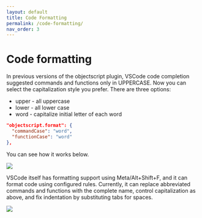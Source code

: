 ```yaml
---
layout: default
title: Code Formatting
permalink: /code-formatting/
nav_order: 3
---
```

# Code formatting

In previous versions of the objectscript plugin, VSCode code completion suggested commands and functions only in UPPERCASE. Now you can select the capitalization style you prefer. There are three options:
* upper - all uppercase
* lower - all lower case
* word - capitalize initial letter of each word

```json
"objectscript.format": {
  "commandCase": "word",
  "functionCase": "word"
},
```

You can see how it works below.

![](https://community.intersystems.com/sites/default/files/inline/images/images/ezgif_com-optimize.gif)

VSCode itself has formatting support using Meta/Alt+Shift+F, and it can format code using configured rules. Currently, it can replace abbreviated commands and functions with the complete name, control capitalization as above, and fix indentation by substituting tabs for spaces.

![](https://community.intersystems.com/sites/default/files/inline/images/images/ezgif_com-optimize%20(1).gif)